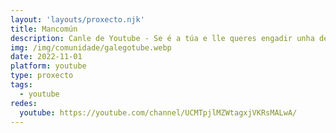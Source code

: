 ```yaml
---
layout: 'layouts/proxecto.njk'
title: Mancomún
description: Canle de Youtube - Se é a túa e lle queres engadir unha descripción e etiquetas, ponte en contacto con nós.
img: /img/comunidade/galegotube.webp
date: 2022-11-01
platform: youtube
type: proxecto
tags:
  - youtube
redes:
  youtube: https://youtube.com/channel/UCMTpjlMZWtagxjVKRsMALwA/
---
```


